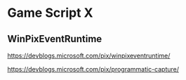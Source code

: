 # Game Script X

## WinPixEventRuntime

https://devblogs.microsoft.com/pix/winpixeventruntime/

https://devblogs.microsoft.com/pix/programmatic-capture/
